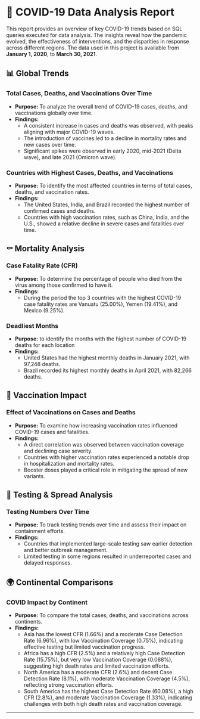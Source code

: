 # 🦠 COVID-19 Data Analysis Report
This report provides an overview of key COVID-19 trends based on SQL queries executed for data analysis. The insights reveal how the pandemic evolved, the effectiveness of interventions, and the disparities in response across different regions. The data used in this project is available from **January 1, 2020**, to **March 30, 2021**.
## 📊 Global Trends

### Total Cases, Deaths, and Vaccinations Over Time
- **Purpose:** To analyze the overall trend of COVID-19 cases, deaths, and vaccinations globally over time.
- **Findings:**
  - A consistent increase in cases and deaths was observed, with peaks aligning with major COVID-19 waves.
  - The introduction of vaccines led to a decline in mortality rates and new cases over time.
  - Significant spikes were observed in early 2020, mid-2021 (Delta wave), and late 2021 (Omicron wave).

### Countries with Highest Cases, Deaths, and Vaccinations
- **Purpose:** To identify the most affected countries in terms of total cases, deaths, and vaccination rates.
- **Findings:**
  - The United States, India, and Brazil recorded the highest number of confirmed cases and deaths.
  - Countries with high vaccination rates, such as China, India, and the U.S., showed a relative decline in severe cases and fatalities over time.

## ⚰️ Mortality Analysis

### Case Fatality Rate (CFR)
- **Purpose:** To determine the percentage of people who died from the virus among those confirmed to have it.
- **Findings:**
  - During the period the top 3 countries with the highest COVID-19 case fatality rates are Vanuatu (25.00%), Yemen (19.41%), and Mexico (9.25%).

### Deadliest Months
- **Purpose:** to identify the months with the highest number of COVID-19 deaths for each location
- **Findings:**
  - United States had the highest monthly deaths in January 2021, with 97,248 deaths.
  - Brazil recorded its highest monthly deaths in April 2021, with 82,266 deaths.

## 💉 Vaccination Impact

### Effect of Vaccinations on Cases and Deaths
- **Purpose:** To examine how increasing vaccination rates influenced COVID-19 cases and fatalities.
- **Findings:**
  - A direct correlation was observed between vaccination coverage and declining case severity.
  - Countries with higher vaccination rates experienced a notable drop in hospitalization and mortality rates.
  - Booster doses played a critical role in mitigating the spread of new variants.

## 🧪 Testing & Spread Analysis

### Testing Numbers Over Time
- **Purpose:** To track testing trends over time and assess their impact on containment efforts.
- **Findings:**
  - Countries that implemented large-scale testing saw earlier detection and better outbreak management.
  - Limited testing in some regions resulted in underreported cases and delayed responses.

## 🌍 Continental Comparisons

### COVID Impact by Continent
- **Purpose:** To compare the total cases, deaths, and vaccinations across continents.
- **Findings:**
  - Asia has the lowest CFR (1.66%) and a moderate Case Detection Rate (6.96%), with low Vaccination Coverage (0.75%), indicating effective testing but limited vaccination progress.
  - Africa has a high CFR (2.5%) and a relatively high Case Detection Rate (15.75%), but very low Vaccination Coverage (0.088%), suggesting high death rates and limited vaccination efforts.
  - North America has a moderate CFR (2.6%) and decent Case Detection Rate (8.1%), with moderate Vaccination Coverage (4.5%), reflecting strong vaccination efforts.
  - South America has the highest Case Detection Rate (60.08%), a high CFR (2.8%), and moderate Vaccination Coverage (1.33%), indicating challenges with both high death rates and vaccination coverage.
---


